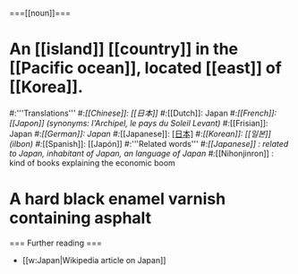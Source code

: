 ===[[noun]]===
# An [[island]] [[country]] in the [[Pacific ocean]], located [[east]] of [[Korea]].
#:'''Translations'''
#:*[[Chinese]]: [[日本]]
#:*[[Dutch]]: Japan
#:*[[French]]: [[Japon]] (synonyms:  l'Archipel, le pays du Soleil Levant)
#:*[[Frisian]]: Japan
#:*[[German]]: Japan
#:*[[Japanese]]: [[日本]](Nipon)
#:*[[Korean]]: [[일본]] (ilbon)
#:*[[Spanish]]: [[Japón]]
#:'''Related words'''
#:*[[Japanese]] : related to Japan, inhabitant of Japan, an language of Japan
#:*[[Nihonjinron]] : kind of books explaining the economic boom
# A hard black enamel varnish containing asphalt
=== Further reading ===

* [[w:Japan|Wikipedia article on Japan]]